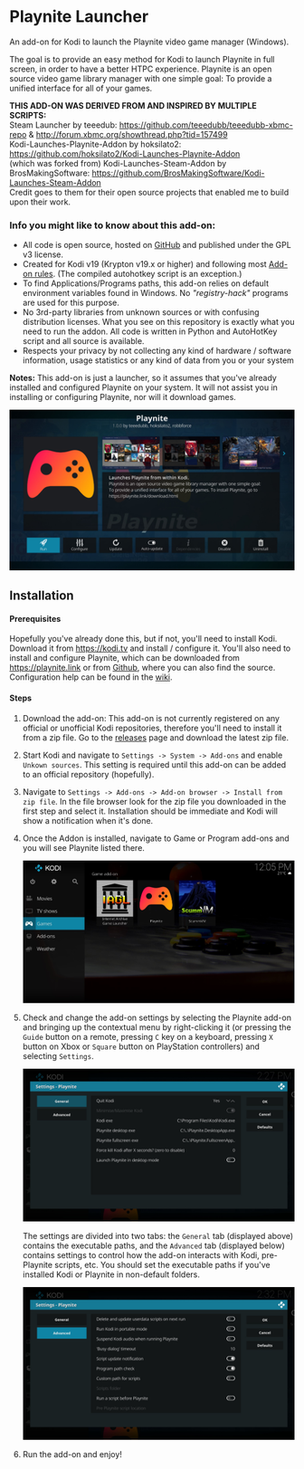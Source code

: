 # Playnite Launcher
An add-on for Kodi to launch the Playnite video game manager (Windows).

The goal is to provide an easy method for Kodi to launch Playnite in full screen, in order to have a better HTPC experience. Playnite is an open source video game library manager with one simple goal: To provide a unified interface for all of your games.

**THIS ADD-ON WAS DERIVED FROM AND INSPIRED BY MULTIPLE SCRIPTS:**<br/>
Steam Launcher by teeedub: https://github.com/teeedubb/teeedubb-xbmc-repo & http://forum.xbmc.org/showthread.php?tid=157499<br/>
Kodi-Launches-Playnite-Addon by hoksilato2: https://github.com/hoksilato2/Kodi-Launches-Playnite-Addon<br/>
(which was forked from) Kodi-Launches-Steam-Addon by BrosMakingSoftware: https://github.com/BrosMakingSoftware/Kodi-Launches-Steam-Addon<br/>
Credit goes to them for their open source projects that enabled me to build upon their work.

### Info you might like to know about this add-on:
- All code is open source, hosted on [GitHub](https://github.com/robbforce/script.playnite.launcher) and published under the GPL v3 license.
- Created for Kodi v19 (Krypton v19.x or higher) and following most [Add-on rules](http://kodi.wiki/view/Add-on_rules). (The compiled autohotkey script is an exception.)
- To find Applications/Programs paths, this add-on relies on default environment variables found in Windows. No _"registry-hack"_ programs are used for this purpose.
- No 3rd-party libraries from unknown sources or with confusing distribution licenses. What you see on this repository is exactly what you need to run the addon. All code is written in Python and AutoHotKey script and all source is available.
- Respects your privacy by not collecting any kind of hardware / software information, usage statistics or any kind of data from you or your system

**Notes:**
This add-on is just a launcher, so it assumes that you've already installed and configured Playnite on your system. It will not assist you in installing or configuring Playnite, nor will it download games.

![addon-information.jpg](/resources/addon-screenshots/addon-information.jpg)


## Installation

#### Prerequisites
Hopefully you've already done this, but if not, you'll need to install Kodi. Download it from https://kodi.tv and install / configure it.
You'll also need to install and configure Playnite, which can be downloaded from https://playnite.link or from [Github](https://github.com/JosefNemec/Playnite), where you can also find the source. Configuration help can be found in the [wiki](https://github.com/JosefNemec/Playnite/wiki).

#### Steps
1. Download the add-on: This add-on is not currently registered on any official or unofficial Kodi repositories, therefore you'll need to install it from a zip file. Go to the [releases](https://github.com/robbforce/script.playnite.launcher/releases) page and download the latest zip file.

2. Start Kodi and navigate to `Settings -> System -> Add-ons` and enable `Unkown sources`. This setting is required until this add-on can be added to an official repository (hopefully).

3. Navigate to `Settings -> Add-ons -> Add-on browser -> Install from zip file`. In the file browser look for the zip file you downloaded in the first step and select it. Installation should be immediate and Kodi will show a notification when it's done.

4. Once the Addon is installed, navigate to Game or Program add-ons and you will see Playnite listed there.

   ![addon-selected.jpg](/resources/addon-screenshots/addon-selected.jpg)

5. Check and change the add-on settings by selecting the Playnite add-on and bringing up the contextual menu by right-clicking it (or pressing the `Guide` button on a remote, pressing `C` key on a keyboard, pressing `X` button on Xbox or `Square` button on PlayStation controllers) and selecting `Settings`.

   ![addon-settings-01.jpg](/resources/addon-screenshots/addon-settings-01.jpg)

   The settings are divided into two tabs: the `General` tab (displayed above) contains the executable paths, and the `Advanced` tab (displayed below) contains settings to  control how the add-on interacts with Kodi, pre-Playnite scripts, etc. You should set the executable paths if you've installed Kodi or Playnite in non-default folders.

   ![addon-settings-02.jpg](/resources/addon-screenshots/addon-settings-02.jpg)

6. Run the add-on and enjoy!
